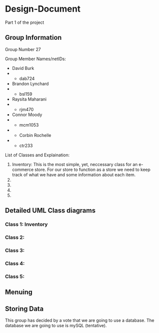 # Design-Document
Part 1 of the project

## Group Information
Group Number 27

Group Member Names/netIDs:
- David Burk
- - dab724
- Brandon Lynchard
- - bsl159
- Raysita Maharani
- - rjm470
- Connor Moody
- - mcm1053
- - Corbin Rochelle 
- - ctr233

List of Classes and Explaination: 
1. Inventory: This is the most simple, yet, neccessary class for an e-commerce store. For our store to function as a store we need to keep track of what we have and some information about each item. 
2.
3.
4.
5.

## Detailed UML Class diagrams

### Class 1: Inventory 
### Class 2:
### Class 3:
### Class 4:
### Class 5:


## Menuing 


## Storing Data
This group has decided by a vote that we are going to use a database. The database we are going to use is mySQL (tentative). 
